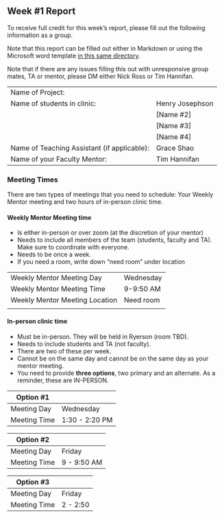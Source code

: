 ## Week #1 Report
To receive full credit for this week’s report, please fill out the following information as a group. 

Note that this report can be filled out either in Markdown or using the Microsoft word template [in this same directory](./week-1-org-report.docx).

Note that if there are any issues filling this out with unresponsive group mates, TA or mentor, please DM either Nick Ross or Tim Hannifan. 

| | | 
| --- | --- | 
| Name of Project: | | 
| Name of students in clinic: | Henry Josephson | 
| | [Name #2] | 
| | [Name #3]
| | [Name #4]
| Name of Teaching Assistant (if applicable): | Grace Shao |
| Name of your Faculty Mentor: | Tim Hannifan | 


### Meeting Times

There are two types of meetings that you need to schedule: Your Weekly Mentor meeting and two hours of in-person clinic time.

#### Weekly Mentor Meeting time

* Is either in-person or over zoom (at the discretion of your mentor)
* Needs to include all members of the team (students, faculty and TA). Make sure to coordinate with everyone.
* Needs to be once a week.
* If you need a room, write down “need room” under location

| | | 
| --- | --- | 
| Weekly Mentor Meeting Day | Wednesday | 
| Weekly Mentor Meeting Time | 9-9:50 AM |
| Weekly Mentor Meeting Location | Need room | 
| | | 


#### In-person clinic time

* Must be in-person. They will be held in Ryerson (room TBD).
* Needs to include students and TA (not faculty). 
* There are two of these per week.
* Cannot be on the same day and cannot be on the same day as your mentor meeting.
* You need to provide **three options**, two primary and an alternate. As a reminder, these are IN-PERSON.

| Option #1 | | 
| --- | --- | 
| Meeting Day | Wednesday | 
| Meeting Time | 1:30 - 2:20 PM | 


| Option #2 | | 
| --- | --- | 
| Meeting Day | Friday  | 
| Meeting Time | 9 - 9:50 AM | 

| Option #3 | | 
| --- | --- | 
| Meeting Day | Friday | 
| Meeting Time | 2 - 2:50 | 

